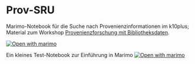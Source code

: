 # Prov-SRU

Marimo-Notebook für die Suche nach Provenienzinformationen im k10plus; Material zum Workshop [Provenienzforschung mit Bibliotheksdaten](https://lab.sbb.berlin/bibliotheksdaten-provenienzforschung/).

[![Open with marimo](https://marimo.io/shield.svg)](https://marimo.app/?src=https://github.com/StabiBerlin/Provenienz_SRU/blob/main/sru_provenienz.py)


Ein kleines Test-Notebook zur Einführung in Marimo
[![Open with marimo](https://marimo.io/shield.svg)](https://marimo.app/?src=https://github.com/StabiBerlin/Provenienz_SRU/blob/main/test_notebook.py)
